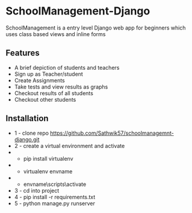 # SchoolManagement-Django
SchoolManagement is a entry level Django web app for beginners which uses class based views and inline forms

## Features
- A brief depiction of students and teachers
- Sign up as Teacher/student
- Create Assignments
- Take tests and view results as graphs
- Checkout results of all students
- Checkout other students 
  

## Installation

- 1 - clone repo https://github.com/Sathwik57/schoolmanagemnt-django.git
- 2 - create a virtual environment and activate
- * pip install virtualenv
- * virtualenv envname
- * envname\scripts\activate 
- 3 - cd into project 
- 4 - pip install -r requirements.txt
- 5 - python manage.py runserver
